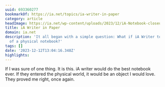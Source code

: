 ```yaml
---
uuid: 693360277
bookmarkOf: https://ia.net/topics/ia-writer-in-paper
category: article
headImage: https://ia.net/wp-content/uploads/2023/12/iA-Notebook-closeup-1024x703.png
title: iA Writer in Paper
domain: ia.net
description: 'It all began with a simple question: What if iA Writer took the form
  of a physical notebook?'
tags: []
date: '2023-12-12T13:04:16.348Z'
highlights: 
---
```


If I was sure of one thing. It is this. iA writer would do the best notebook ever. If they entered the physical world, it would be an object I would love. They proved me right, once again.

